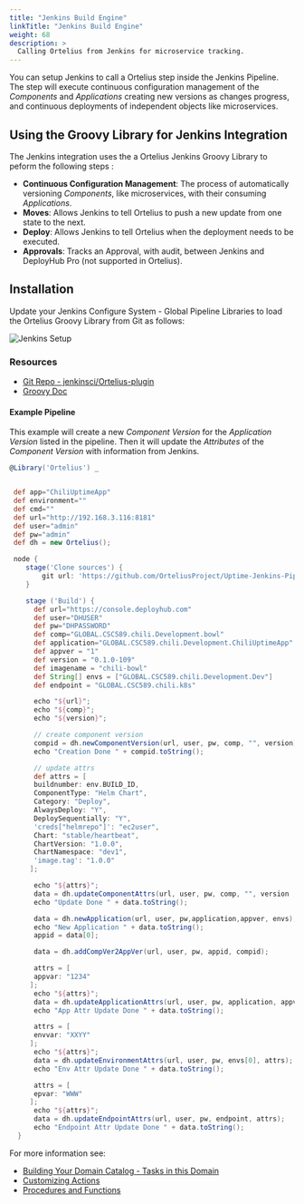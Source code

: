 ```yaml
---
title: "Jenkins Build Engine"
linkTitle: "Jenkins Build Engine"
weight: 68
description: >
  Calling Ortelius from Jenkins for microservice tracking.
---
```


You can setup Jenkins to call a Ortelius step inside the Jenkins Pipeline. The step will execute continuous configuration management of the _Components_ and _Applications_ creating new versions as changes progress, and continuous deployments of independent objects like microservices.

## Using the Groovy Library for Jenkins Integration

The Jenkins integration uses the a Ortelius Jenkins Groovy Library to peform the following steps :

- **Continuous Configuration Management**: The process of automatically versioning _Components_, like microservices, with their consuming _Applications_.
- **Moves**:  Allows Jenkins to tell Ortelius to push a new update from one state to the next.
- **Deploy**: Allows Jenkins to tell Ortelius when the deployment needs to be executed.
- **Approvals**: Tracks an Approval, with audit, between Jenkins and DeployHub Pro (not supported in Ortelius).

## Installation

Update your Jenkins Configure System - Global Pipeline Libraries to load the Ortelius Groovy Library from Git as follows:

![Jenkins Setup](/userguide/images/jenkins-setup.png)

### Resources

- [Git Repo - jenkinsci/Ortelius-plugin](https://github.com/jenkinsci/Ortelius-plugin)
- [Groovy Doc](/groovydoc/DefaultPackage/Ortelius.html)

#### Example Pipeline

This example will create a new _Component Version_ for the _Application Version_ listed in the pipeline.  Then it will update the _Attributes_ of the _Component Version_ with information from Jenkins.

``` groovy
@Library('Ortelius') _


 def app="ChiliUptimeApp"
 def environment=""
 def cmd=""
 def url="http://192.168.3.116:8181"
 def user="admin"
 def pw="admin"
 def dh = new Ortelius();

 node {
    stage('Clone sources') {
        git url: 'https://github.com/OrteliusProject/Uptime-Jenkins-Pipeline.git'
    }

    stage ('Build') {
      def url="https://console.deployhub.com"
      def user="DHUSER"
      def pw="DHPASSWORD"
      def comp="GLOBAL.CSC589.chili.Development.bowl"
      def application="GLOBAL.CSC589.chili.Development.ChiliUptimeApp"  
      def appver = "1"
      def version = "0.1.0-109"
      def imagename = "chili-bowl"
      def String[] envs = ["GLOBAL.CSC589.chili.Development.Dev"]
      def endpoint = "GLOBAL.CSC589.chili.k8s"

      echo "${url}";
      echo "${comp}";
      echo "${version}";

      // create component version
      compid = dh.newComponentVersion(url, user, pw, comp, "", version);
      echo "Creation Done " + compid.toString();

      // update attrs
      def attrs = [
      buildnumber: env.BUILD_ID,
      ComponentType: "Helm Chart",
      Category: "Deploy",
      AlwaysDeploy: "Y",
      DeploySequentially: "Y",
      'creds["helmrepo"]': "ec2user",
      Chart: "stable/heartbeat",
      ChartVersion: "1.0.0",
      ChartNamespace: "dev1",
      'image.tag': "1.0.0"
     ];

      echo "${attrs}";
      data = dh.updateComponentAttrs(url, user, pw, comp, "", version , attrs);
      echo "Update Done " + data.toString();

      data = dh.newApplication(url, user, pw,application,appver, envs);
      echo "New Application " + data.toString();
      appid = data[0];

      data = dh.addCompVer2AppVer(url, user, pw, appid, compid);

      attrs = [
      appvar: "1234"
     ];
      echo "${attrs}";
      data = dh.updateApplicationAttrs(url, user, pw, application, appver , attrs);
      echo "App Attr Update Done " + data.toString();

      attrs = [
      envvar: "XXYY"
     ];
      echo "${attrs}";
      data = dh.updateEnvironmentAttrs(url, user, pw, envs[0], attrs);
      echo "Env Attr Update Done " + data.toString();

      attrs = [
      epvar: "WWW"
     ];
      echo "${attrs}";
      data = dh.updateEndpointAttrs(url, user, pw, endpoint, attrs);
      echo "Endpoint Attr Update Done " + data.toString();
  }

```

For more information see:

- [Building Your Domain Catalog - Tasks in this Domain](/userguide/first-steps/2-defining-domains/)
- [Customizing Actions](/userguide/first-steps/2-define-your-actions/)
- [Procedures and Functions](/userguide/customizations/2-define-your-functions-and-procedures/)
